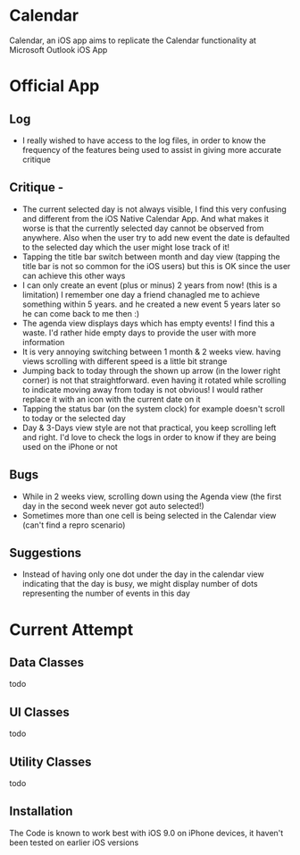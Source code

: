 # Calendar
Calendar, an iOS app aims to replicate the Calendar functionality at Microsoft Outlook iOS App


# Official App
## Log
- I really wished to have access to the log files, in order to know the frequency of the features being used to assist in giving more accurate critique

## Critique -
- The current selected day is not always visible, I find this very confusing and different from the iOS Native Calendar App. And what makes it worse is that the currently selected day cannot be observed from anywhere. Also when the user try to add new event the date is defaulted to the selected day which the user might lose track of it!
- Tapping the title bar switch between month and day view (tapping the title bar is not so common for the iOS users) but this is OK since the user can achieve this other ways
- I can only create an event (plus or minus) 2 years from now! (this is a limitation) I remember one day a friend chanagled me to achieve something within 5 years. and he created a new event 5 years later so he can come back to me then :)
- The agenda view displays days which has empty events! I find this a waste. I'd rather hide empty days to provide the user with more information
- It is very annoying switching between 1 month & 2 weeks view. having views scrolling with different speed is a little bit strange
- Jumping back to today through the shown up arrow (in the lower right corner) is not that straightforward. even having it rotated while scrolling to indicate moving away from today is not obvious! I would rather replace it with an icon with the current date on it
- Tapping the status bar (on the system clock) for example doesn't scroll to today or the selected day
- Day & 3-Days view style are not that practical, you keep scrolling left and right. I'd love to check the logs in order to know if they are being used on the iPhone or not

## Bugs
- While in 2 weeks view, scrolling down using the Agenda view (the first day in the second week never got auto selected!)
- Sometimes more than one cell is being selected in the Calendar view (can't find a repro scenario)

## Suggestions
- Instead of having only one dot under the day in the calendar view indicating that the day is busy, we might display number of dots representing the number of events in this day


# Current Attempt
## Data Classes
todo

## UI Classes
todo

## Utility Classes
todo

## Installation
The Code is known to work best with iOS 9.0 on iPhone devices, it haven't been tested on earlier iOS versions
